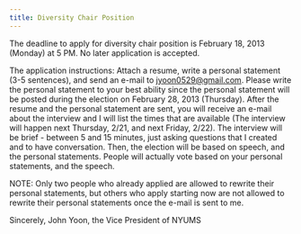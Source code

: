 ```yaml
---
title: Diversity Chair Position
---
```


The deadline to apply for diversity chair position is February 18, 2013 (Monday) at 5 PM. No later application is accepted.
 
The application instructions:
Attach a resume, write a personal statement (3-5 sentences), and send an e-mail to jyoon0529@gmail.com. Please write the personal statement to your best ability since the personal statement will be posted during the election on February 28, 2013 (Thursday). After the resume and the personal statement are sent, you will receive an e-mail about the interview and I will list the times that are available (The interview will happen next Thursday, 2/21, and next Friday, 2/22). The interview will be brief - between 5 and 15 minutes, just asking questions that I created and to have conversation. Then, the election will be based on speech, and the personal statements. People will actually vote based on your personal statements, and the speech.
 
NOTE: Only two people who already applied are allowed to rewrite their personal statements, but others who apply starting now are not allowed to rewrite their personal statements once the e-mail is sent to me.   
 
Sincerely,
John Yoon, the Vice President of NYUMS




